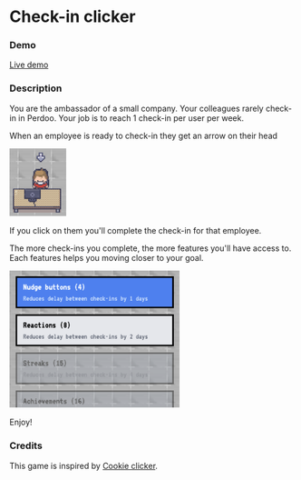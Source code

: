 # Check-in clicker

### Demo

[Live demo](https://thomas-at-perdoo.github.io/)

### Description

You are the ambassador of a small company. Your colleagues rarely check-in in Perdoo.
Your job is to reach 1 check-in per user per week.

When an employee is ready to check-in they get an arrow on their head

<img src="readme/arrow-on-head.png?raw=true" width="100" />

If you click on them you'll complete the check-in for that employee.

The more check-ins you complete, the more features you'll have access to. Each features helps you moving closer to your goal.

<img src="readme/features.png?raw=true" width="300" />

Enjoy!

### Credits

This game is inspired by [Cookie clicker](https://orteil.dashnet.org/cookieclicker/).